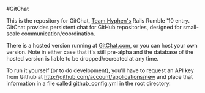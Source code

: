 #GitChat

This is the repository for GitChat, [Team Hyphen's](http://railsrumble.com/teams/team-hyphen) Rails Rumble '10 entry. GitChat provides persistent chat for GitHub repositories, designed for small-scale communication/coordination.

There is a hosted version running at [GitChat.com](http://gitchat.com), or you can host your own version. Note in either case that it's still pre-alpha and the database of the hosted version is liable to be dropped/recreated at any time.

To run it yourself (or to do development), you'll have to request an API key from Github at http://github.com/account/applications/new and place that information in a file called github_config.yml in the root directory.